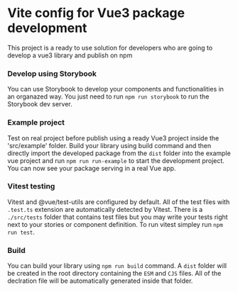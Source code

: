 # Vite config for Vue3 package development
This project is a ready to use solution for developers who are going to develop a vue3 library and publish on npm

### Develop using Storybook
You can use Storybook to develop your components and functionalities in an organazed way. You just need to run `npm run storybook` to run the Storybook dev server.

### Example project 
Test on real project before publish using a ready Vue3 project inside the 'src/example' folder. 
Build your library using build command and then directly import the developed package from the `dist` folder into the example vue project and run `npm run run-example` to start the development project. You can now see your package serving in a real Vue app. 

### Vitest testing
Vitest and @vue/test-utils are configured by default. All of the test files with `.test.ts` extension are automatically detected by Vitest. There is a `./src/tests` folder that contains test files but you may write your tests right next to your stories or component definition. To run vitest simpley run `npm run test`.


### Build 
You can build your library using `npm run build` command. A `dist` folder will be created in the root directory containing the `ESM` and `CJS` files. All of the declration file will be automatically generated inside that folder.

 
